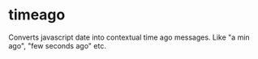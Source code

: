 # timeago
Converts javascript date into contextual time ago messages. Like "a min ago", "few seconds ago" etc.
